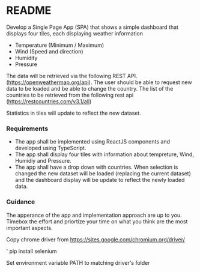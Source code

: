 
# README #

Develop a Single Page App (SPA) that shows a simple dashboard that displays four tiles, each displaying weather information

* Temperature (Minimum / Maximum)
* Wind (Speed and direction)
* Humidity
* Pressure

The data will be retrieved via the following REST API. (https://openweathermap.org/api). The user should be able to request new data to be loaded and be able to change the 
country. The list of the countries to be retrieved from the following rest api (https://restcountries.com/v3.1/all)

Statistics in tiles will update to reflect the new dataset. 

### Requirements ###

* The app shall be implemented using ReactJS components and developed using TypeScript.
* The app shall display four tiles with information about tempreture, Wind, Humidiy and Pressure.
* The app shall have a drop down with countries. When selection is changed the new dataset will be loaded (replacing the current dataset) and the dashboard display will be update to reflect the newly loaded data.

### Guidance ###

The apperance of the app and implementation approach are up to you. Timebox the effort and priortize your time on what you think are the most important aspects. 

Copy chrome driver from https://sites.google.com/chromium.org/driver/

' pip install selenium

Set environment variable PATH to matching driver's folder

